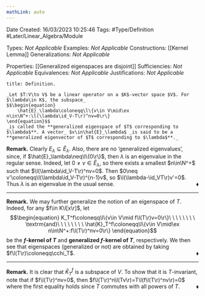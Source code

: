 ```yaml
---
mathLink: auto
---
```


<div class="topSpace"></div>

Date Created: 16/03/2023 10:25:46
Tags: #Type/Definition #Later/Linear_Algebra/Module

Types: _Not Applicable_
Examples: _Not Applicable_
Constructions: [[Kernel Lemma]]
Generalizations: _Not Applicable_

Properties: [[Generalized eigenspaces are disjoint]]
Sufficiencies: _Not Applicable_
Equivalences: _Not Applicable_
Justifications: _Not Applicable_

``` ad-Definition
title: Definition.

_Let $T:V\to V$ be a linear operator on a $K$-vector space $V$. For $\lambda\in K$, the subspace_
$$\begin{equation}
    \hat{E}_\lambda\coloneqq\l\{v\in V\mid\ex n\in\N^+:\l(\lambda\id_V-T\r)^nv=0\r\}
\end{equation}$$
_is called the **generalized eigenspace of $T$ corresponding to $\lambda$**. A vector_ $v\in\hat{E}_\lambda$ _is said to be a **generalized eigenvector of $T$ corresponding to $\lambda$**._

```

**Remark.** Clearly $E_\lambda\subseteq\hat{E}_\lambda$. Also, there are no $\textrm{`}$generalized eigenvalues$\textrm{'}$, since, if $\hat{E}_\lambda\neq\l\{0\r\}$, then $\lambda$ is an eigenvalue in the regular sense. Indeed, let $0\neq v\in\hat{E}_\lambda$, so there exists a smallest $n\in\N^+$ such that $\l(\lambda\id_V-T\r)^nv=0$. Then $0\neq v'\coloneqq\l(\lambda\id_V-T\r)^{n-1}v$, so $\l(\lambda-\id_VT\r)v'=0$. Thus $\lambda$ is an eigenvalue in the usual sense.<span style="float:right;">$\blacklozenge$</span>

---

**Remark.** We may further generalize the notion of an eigenspace of $T$. Indeed, for any $f\in K\l[x\r]$, let
$$\begin{equation}
    K_T^f\coloneqq\l\{v\in V\mid f\l(T\r)v=0\r\}\ \ \ \ \ \ \ \ \textrm{and}\ \ \ \ \ \ \ \ \hat{K}_T^f\coloneqq\l\{v\in V\mid\ex n\in\N^+:f\l(T\r)^nv=0\r\}
\end{equation}$$
be the **$f$-kernel of $T$** and **generalized $f$-kernel of $T$**, respectively. We then see that eigenspaces (generalized or not) are obtained by taking $f\l(T\r)\coloneqq\cchi_T$.<span style="float:right;">$\blacklozenge$</span>

---

**Remark.** It is clear that $\hat{K}_T^f$ is a subspace of $V$. To show that it is $T$-invariant, note that if $f\l(T\r)^nv=0$, then $f\l(T\r)^n\l(Tv\r)=T\l(f\l(T\r)^nv\r)=0$ where the first equality holds since $T$ commutes with all powers of $T$.<span style="float:right;">$\blacklozenge$</span>
